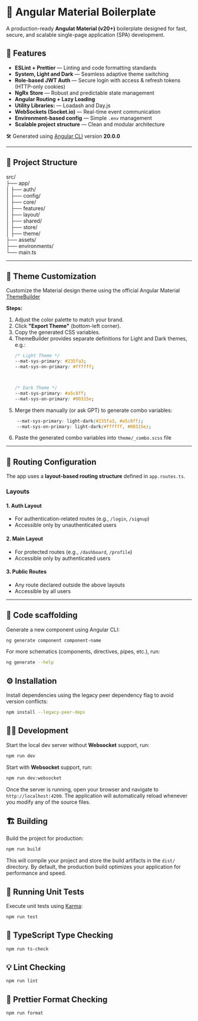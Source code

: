 # 🚀 Angular Material Boilerplate

A production-ready **Angulat Material (v20+)** boilerplate designed for fast, secure, and scalable single-page application (SPA) development.

## 🧩 Features

- **ESLint + Prettier** — Linting and code formatting standards  
- **System, Light and Dark** — Seamless adaptive theme switching  
- **Role-based JWT Auth** — Secure login with access & refresh tokens (HTTP-only cookies)  
- **NgRx Store** — Robust and predictable state management  
- **Angular Routing + Lazy Loading**  
- **Utility Libraries:** — Loadash and Day.js  
- **WebSockets (Socket.io)** — Real-time event communication  
- **Environment-based config** — Simple `.env` management  
- **Scalable project structure** — Clean and modular architecture  

🛠️ Generated using <a href="https://github.com/angular/angular-cli" target="_blank">Angular CLI</a> version **20.0.0**

---

## 📁 Project Structure  
src/  
├── app/  
│   ├── auth/  
│   ├── config/    
│   ├── core/  
│   ├── features/    
│   ├── layout/  
│   ├── shared/    
│   ├── store/  
│   ├── theme/  
├── assets/  
├── environments/  
└── main.ts  

---

## 🎨 Theme Customization
Customize the Material design theme using the official Angular Material <a href="https://themes.angular-material.dev/colors" target="_blank">ThemeBuilder</a>

**Steps:**
1. Adjust the color palette to match your brand.  
2. Click **"Export Theme"** (bottom-left corner).  
3. Copy the generated CSS variables.  
4. ThemeBuilder provides separate definitions for Light and Dark themes, e.g.:
   ```css
   /* Light Theme */
   --mat-sys-primary: #235fa3;
   --mat-sys-on-primary: #ffffff;



   /* Dark Theme */
   --mat-sys-primary: #a5c8ff;
   --mat-sys-on-primary: #00315e;
5. Merge them manually (or ask GPT) to generate combo variables:
```css
    --mat-sys-primary: light-dark(#235fa3, #a5c8ff);
    --mat-sys-on-primary: light-dark(#ffffff, #00315e);
```
6. Paste the generated combo variables into ``theme/_combo.scss`` file

---

## 🧭 Routing Configuration

The app uses a **layout-based routing structure** defined in `app.routes.ts`.

### Layouts

#### 1. Auth Layout
- For authentication-related routes (e.g., `/login`, `/signup`)
- Accessible only by unauthenticated users

#### 2. Main Layout
- For protected routes (e.g., `/dashboard`, `/profile`)
- Accessible only by authenticated users

#### 3. Public Routes
- Any route declared outside the above layouts  
- Accessible by all users

---

## 🧱 Code scaffolding

Generate a new component using Angular CLI:

```bash
ng generate component component-name
```

For more schematics (components, directives, pipes, etc.), run:

```bash
ng generate --help
```

## ⚙️ Installation
Install dependencies using the legacy peer dependency flag to avoid version conflicts:

```bash
npm install --legacy-peer-deps
```

## 🧑‍💻 Development

Start the local dev server without **Websocket** support, run:

```bash
npm run dev
```

Start with **Websocket** support, run:

```bash
npm run dev:websocket
```

Once the server is running, open your browser and navigate to `http://localhost:4200`. The application will automatically reload whenever you modify any of the source files.

## 🏗️ Building
Build the project for production:

```bash
npm run build
```

This will compile your project and store the build artifacts in the `dist/` directory. By default, the production build optimizes your application for performance and speed.

## 🧪 Running Unit Tests

Execute unit tests using [Karma](https://karma-runner.github.io):

```bash
npm run test
```

## 🧩 TypeScript Type Checking

```bash
npm run ts-check
```

## 💡 Lint Checking

```bash
npm run lint
```

## 📏 Prettier Format Checking

```bash
npm run format
```
